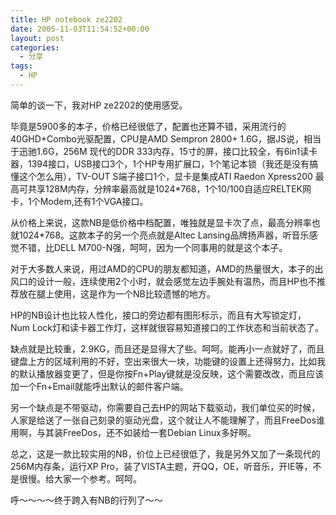 ```yaml
---
title: HP notebook ze2202
date: 2005-11-03T11:54:52+00:00
layout: post
categories:
  - 分享
tags:
  - HP
---
```


简单的谈一下，我对HP ze2202的使用感受。

毕竟是5900多的本子，价格已经很低了，配置也还算不错，采用流行的40GHD+Combo光驱配置，CPU是AMD Sempron 2800+ 1.6G，据JS说，相当于迅驰1.6G，256M 现代的DDR 333内存，15寸的屏，接口比较全，有6in1读卡器，1394接口，USB接口3个，1个HP专用扩展口，1个笔记本锁（我还是没有搞懂这个怎么用），TV-OUT S端子接口1个，显卡是集成ATI Raedon Xpress200 最高可共享128M内存，分辨率最高就是1024*768，1个10/100自适应RELTEK网卡，1个Modem,还有1个VGA接口。

从价格上来说，这款NB是低价格中档配置，唯独就是显卡次了点，最高分辨率也就1024*768。这款本子的另一个亮点就是Altec Lansing品牌扬声器，听音乐感觉不错，比DELL M700-N强，呵呵，因为一个同事用的就是这个本子。

对于大多数人来说，用过AMD的CPU的朋友都知道，AMD的热量很大，本子的出风口的设计一般，连续使用2个小时，就会感觉左边手腕处有温热，而且HP也不推荐放在腿上使用，这是作为一个NB比较遗憾的地方。

HP的NB设计也比较人性化，接口的旁边都有图形标示，而且有大写锁定灯，Num Lock灯和读卡器工作灯，这样就很容易知道接口的工作状态和当前状态了。

缺点就是比较重，2.9KG，而且还是显得大了些。呵呵。能再小一点就好了，而且键盘上方的区域利用的不好，空出来很大一块，功能键的设置上还得努力，比如我的默认播放器变更了，但是你按Fn+Play键就是没反映，这个需要改改，而且应该加一个Fn+Email就能呼出默认的邮件客户端。

另一个缺点是不带驱动，你需要自己去HP的网站下载驱动，我们单位买的时候，人家是给送了一张自己刻录的驱动光盘，这个就让人不能理解了，而且FreeDos谁用啊，与其装FreeDos，还不如装给一套Debian Linux多好啊。

总之，这是一款比较实用的NB，价位上已经很低了，我是另外又加了一条现代的256M内存条，运行XP Pro，装了VISTA主题，开QQ，OE，听音乐，开IE等，不是很慢。给大家一个参考。呵呵。

呼～～～～终于跨入有NB的行列了～～